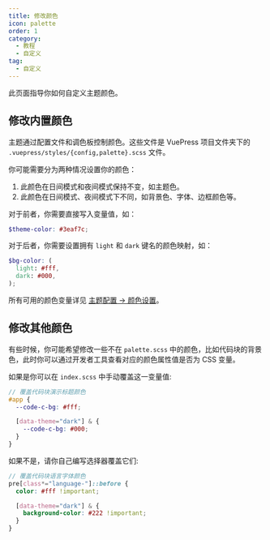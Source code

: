 ```yaml
---
title: 修改颜色
icon: palette
order: 1
category:
  - 教程
  - 自定义
tag:
  - 自定义
---
```


此页面指导你如何自定义主题颜色。

<!-- more -->

## 修改内置颜色

主题通过配置文件和调色板控制颜色。这些文件是 VuePress 项目文件夹下的 `.vuepress/styles/{config,palette}.scss` 文件。

你可能需要分为两种情况设置你的颜色：

1. 此颜色在日间模式和夜间模式保持不变，如主题色。
2. 此颜色在日间模式、夜间模式下不同，如背景色、字体、边框颜色等。

对于前者，你需要直接写入变量值，如：

```scss title=".vuepress/styles/config.scss"
$theme-color: #3eaf7c;
```

对于后者，你需要设置拥有 `light` 和 `dark` 键名的颜色映射，如：

```scss title=".vuepress/styles/palette.scss"
$bg-color: (
  light: #fff,
  dark: #000,
);
```

所有可用的颜色变量详见 [主题配置 → 颜色设置](../../config/style.md#颜色设置)。

## 修改其他颜色

有些时候，你可能希望修改一些不在 `palette.scss` 中的颜色，比如代码块的背景色，此时你可以通过开发者工具查看对应的颜色属性值是否为 CSS 变量。

如果是你可以在 `index.scss` 中手动覆盖这一变量值:

```scss title=".vuepress/styles/index.scss"
// 覆盖代码块演示标题颜色
#app {
  --code-c-bg: #fff;

  [data-theme="dark"] & {
    --code-c-bg: #000;
  }
}
```

如果不是，请你自己编写选择器覆盖它们:

```scss title=".vuepress/styles/index.scss"
// 覆盖代码块语言字体颜色
pre[class*="language-"]::before {
  color: #fff !important;

  [data-theme="dark"] & {
    background-color: #222 !important;
  }
}
```
